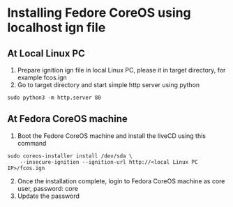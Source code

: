 # Installing Fedore CoreOS using localhost ign file

## At Local Linux PC
1. Prepare ignition ign file in local Linux PC, please it in target directory, for example fcos.ign
2. Go to target directory and start simple http server using python
  ```
  sudo python3 -m http.server 80
  ```

## At Fedora CoreOS machine
1. Boot the Fedore CoreOS machine and install the liveCD using this command

```
sudo coreos-installer install /dev/sda \
    --insecure-ignition --ignition-url http://<local Linux PC IP>/fcos.ign
```
2. Once the installation complete, login to Fedora CoreOS machine as core user, password: core
3. Update the password

 
